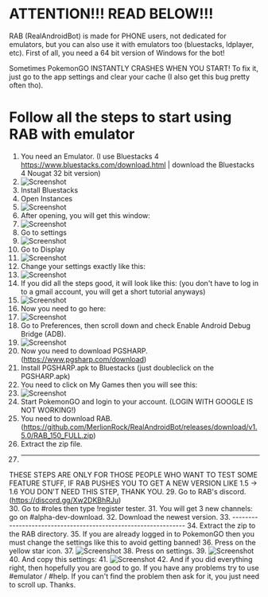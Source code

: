 # ATTENTION!!! READ BELOW!!!
RAB (RealAndroidBot) is made for PHONE users, not dedicated for emulators, but you can also use it with emulators too (bluestacks, ldplayer, etc).
First of all, you need a 64 bit version of Windows for the bot!

Sometimes PokemonGO INSTANTLY CRASHES WHEN YOU START! To fix it, just go to the app settings and clear your cache (I also get this bug pretty often tho).



# Follow all the steps to start using RAB with emulator
1. You need an Emulator. (I use Bluestacks 4 https://www.bluestacks.com/download.html | download the Bluestacks 4 Nougat 32 bit version)
2. ![Screenshot](https://i.imgur.com/WeeNSzf.png)
3. Install Bluestacks
4. Open Instances
5. ![Screenshot](https://i.imgur.com/Urj6Vd4.png)
6. After opening, you will get this window:
7. ![Screenshot](https://i.imgur.com/KYxZ7kG.png)
8. Go to settings
9. ![Screenshot](https://i.imgur.com/S09DopP.png)
10. Go to Display
11. ![Screenshot](https://i.imgur.com/TzsucCg.png)
12. Change your settings exactly like this:
13. ![Screenshot](https://i.imgur.com/ZSdIEZC.png)
14. If you did all the steps good, it will look like this: (you don't have to log in to a gmail account, you will get a short tutorial anyways)
16. ![Screenshot](https://i.imgur.com/Z9W9BNb.png)
17. Now you need to go here:
18. ![Screenshot](https://i.imgur.com/0meCHmA.png)
19. Go to Preferences, then scroll down and check Enable Android Debug Bridge (ADB).
20. ![Screenshot](https://i.imgur.com/28BL0mL.png)
21. Now you need to download PGSHARP. (https://www.pgsharp.com/download)
22. Install PGSHARP.apk to Bluestacks (just doubleclick on the PGSHARP.apk)
23. You need to click on My Games then you will see this:
24. ![Screenshot](https://i.imgur.com/ZRXv93q.png)
25. Start PokemonGO and login to your account. (LOGIN WITH GOOGLE IS NOT WORKING!)
26. You need to download RAB. (https://github.com/MerlionRock/RealAndroidBot/releases/download/v1.5.0/RAB_150_FULL.zip)
27. Extract the zip file.
28. --------------------------------------------------------------- 
   THESE STEPS ARE ONLY FOR THOSE PEOPLE WHO WANT TO TEST SOME FEATURE STUFF, IF RAB PUSHES YOU TO GET A NEW VERSION LIKE 1.5 -> 1.6 YOU DON'T NEED THIS STEP, THANK YOU.
29. Go to RAB's discord. (https://discord.gg/Xw2DKBhRJu)        
30. Go to #roles then type !register tester.
31. You will get 3 new channels: go on #alpha-dev-download.
32. Download the newest version.
33. ---------------------------------------------------------------
34. Extract the zip to the RAB directory.
35. If you are already logged in to PokemonGO then you must change the settings like this to avoid getting banned!
36. Press on the yellow star icon.
37. ![Screenshot](https://i.imgur.com/vVAzRYH.png)
38. Press on settings.
39. ![Screenshot](https://i.imgur.com/wM9Qtmg.png)
40. And copy this settings:
41. ![Screenshot](https://i.imgur.com/gqaVXdk.png)
42. And if you did everything right, then hopefully you are good to go. If you have any problems try to use #emulator / #help. If you can't find the problem then ask for it, you just need to scroll up. Thanks.
